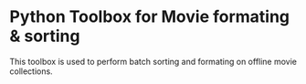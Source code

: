 # Python Toolbox for Movie formating & sorting

This toolbox is used to perform batch sorting and formating on offline movie collections.